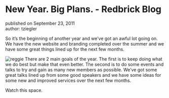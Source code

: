 # New Year. Big Plans. - Redbrick Blog
published on September 23, 2011  
author: tziegler

So it’s the beginning of another year and we’ve got an awful lot going on. We have the new website and branding completed over the summer and we have some great things lined up for the next few months.

![reggie](https://blog.redbrick.dcu.ie/post/newyear-bigplans/reggie.jpg) There are 2 main goals of the year. The first is to keep doing what we do best but make that even better. The second is to do some events and talks to try and gain as many new members as possible. We’ve got some great talks lined up from some good speakers and we have some ideas for some new and improved services over the next few months.

Watch this space.